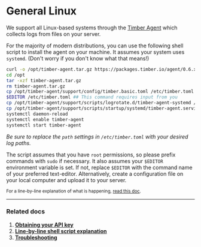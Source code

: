 # General Linux

We support all Linux-based systems through the [Timber Agent](/platforms/other/agent) which collects logs from files on your server.

For the majority of modern distributions, you can use the following shell script to install the agent on your machine. It assumes your system uses `systemd`. (Don't worry if you don't know what that means!)

```sh
curl -o /opt/timber-agent.tar.gz https://packages.timber.io/agent/0.6.x/linux-amd64/timber-agent-0.6.x-linux-amd64.tar.gz
cd /opt
tar -xzf timber-agent.tar.gz
rm timber-agent.tar.gz
cp /opt/timber-agent/support/config/timber.basic.toml /etc/timber.toml
$EDITOR /etc/timber.toml ## This command requires input from you
cp /opt/timber-agent/support/scripts/logrotate.d/timber-agent-systemd /etc/logrotate.d/timber-agent
cp /opt/timber-agent/support/scripts/startup/systemd/timber-agent.service /etc/systemd/system
systemctl daemon-reload
systemctl enable timber-agent
systemctl start timber-agent
```

*Be sure to replace the `path` settings in `/etc/timber.toml` with your desired log paths.*

The script assumes that you have `root` permissions, so please prefix commands with `sudo` if necessary. It also assumes your `$EDITOR` environment variable is set. If not, replace `$EDITOR` with the command name of your preferred text-editor. Alternatively, create a configuration file on your local computer and upload it to your server.

<small>For a line-by-line explanation of what is happening, [read this doc](/platforms/linux/installation/systemd-linux/line-by-line-explanation).</small>

---

### Related docs

1. [**Obtaining your API key**](/app/applications/obtaining-your-api-key)
2. [**Line-by-line shell script explanation**](/platforms/linux/installation/systemd-linux/line-by-line-explanation)
3. [**Troubleshooting**](/platforms/linux/troubleshooting)
